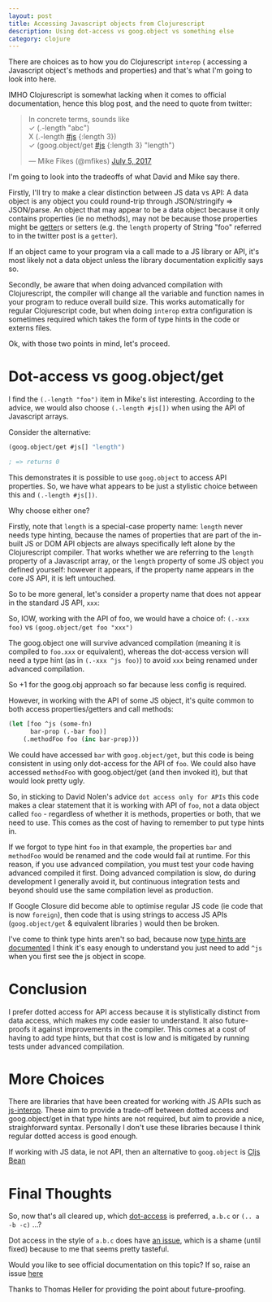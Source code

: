 ```yaml
---
layout: post
title: Accessing Javascript objects from Clojurescript  
description: Using dot-access vs goog.object vs something else
category: clojure 
---
```


There are choices as to how you do Clojurescript `interop` (
accessing a Javascript object's methods and properties)
and that's what I'm going to look into here.

IMHO Clojurescript is somewhat lacking when it comes to official documentation, hence this blog post, and the need to quote from twitter:

<blockquote class="twitter-tweet"><p lang="en" dir="ltr">In concrete terms, sounds like<br>✓ (.-length &quot;abc&quot;)<br>X (.-length <a href="https://twitter.com/hashtag/js?src=hash&amp;ref_src=twsrc%5Etfw">#js</a> {:length 3})<br>✓ (goog.object/get <a href="https://twitter.com/hashtag/js?src=hash&amp;ref_src=twsrc%5Etfw">#js</a> {:length 3} &quot;length&quot;)</p>&mdash; Mike Fikes (@mfikes) <a href="https://twitter.com/mfikes/status/882585745424338944?ref_src=twsrc%5Etfw">July 5, 2017</a></blockquote> <script async src="https://platform.twitter.com/widgets.js" charset="utf-8"></script>

I'm going to look into the tradeoffs of what David and Mike say there.

Firstly, I'll try to make a clear distinction between JS data vs API: A data object is 
any object you could round-trip through JSON/stringify => JSON/parse. An object that may appear 
 to be a data object because it only contains properties (ie no methods), may not be because those
properties might be [getter](https://developer.mozilla.org/en-US/docs/Web/JavaScript/Reference/Functions/get)s or setters
(e.g. the `length` property of String "foo" referred to in the twitter post is a `getter`).

If an object came to your program via a call made to a JS library or API, it's most likely not a data object
unless the library documentation explicitly says so. 

Secondly, be aware that when doing advanced compilation with Clojurescript, the compiler will change all the variable and function
names in your program to reduce overall build size. This works automatically for regular Clojurescript
code, but when doing `interop` extra configuration is sometimes required which takes
the form of type hints in the code or externs files.

Ok, with those two points in mind, let's proceed.

# Dot-access vs goog.object/get

I find the `(.-length "foo")` item in Mike's list interesting. According to the advice, we would also choose
`(.-length #js[])` when using the API of Javascript arrays.

Consider the alternative: 

```clojure
(goog.object/get #js[] "length")

; => returns 0
```

This demonstrates it is possible to use `goog.object` to access API properties. So, we have what appears to be just a stylistic choice between this and `(.-length #js[])`. 

Why choose either one? 

Firstly, note that `length` is a special-case property name: `length` never needs type hinting, because 
the names of properties that are part of the in-built JS or DOM API objects are always specifically
left alone by the Clojurescript compiler. That works whether we are referring to the `length` property of a
Javascript array, or the `length` property of some JS object you defined yourself: however it appears, 
if the property name appears in the core JS API, it is left untouched.

So to be more general, let's consider a property name that does not appear in the standard JS API, `xxx`:

So, IOW, working with the API of foo, we would have a choice of: `(.-xxx foo)` vs `(goog.object/get foo "xxx")` 

The goog.object one will survive advanced compilation (meaning it is compiled to `foo.xxx` or equivalent), 
whereas the dot-access version will need a type hint (as in `(.-xxx ^js foo)`) to avoid `xxx` 
being renamed under advanced compilation. 

So +1 for the goog.obj approach so far because less config is required.

However, in working with the API of some JS object, it's quite common to both access properties/getters and call methods:

```clojure
(let [foo ^js (some-fn)
      bar-prop (.-bar foo)]
    (.methodFoo foo (inc bar-prop)))
```  

We could have accessed `bar` with `goog.object/get`, but
this code is being consistent in using only dot-access for the API of `foo`. We could also have accessed `methodFoo` with 
goog.object/get (and then invoked it), but that would look pretty ugly.

So, in sticking to David Nolen's advice `dot access only for APIs` this code makes a clear statement 
that it is working with API of `foo`, not a data object called `foo` - regardless of whether it is methods, properties or both, that we need to 
use. This comes as the cost of having to remember to put type hints in. 

If we forgot to type hint `foo` in that example, the properties `bar` and `methodFoo` would be renamed and 
the code would fail at runtime. For this reason, if you use advanced compilation, you must test your code 
having advanced compiled it first. Doing advanced compilation is slow, do during development I generally avoid it, but continuous
integration tests and beyond should use the same compilation level as production.

If Google Closure did become able to optimise regular JS code (ie code that is now `foreign`), 
then code that is using strings to access JS APIs (`goog.object/get` & equivalent libraries ) would
then be broken.

I've come to think
type hints aren't so bad, because now [type hints are documented](https://code.thheller.com/blog/shadow-cljs/2017/11/06/improved-externs-inference.html)
I think it's easy enough to understand you just need to add `^js` when you first see the js object in scope.

# Conclusion 

I prefer dotted access for API access because it is stylistically distinct from data access, which makes my code easier to 
understand. It also future-proofs it against improvements in the compiler. This comes at a cost of having to add type hints,
but that cost is low and is mitigated by running tests under advanced compilation.

# More Choices
 
There are libraries that have been created for working with JS APIs such as [js-interop](https://github.com/applied-science/js-interop).
These aim to provide a trade-off between dotted access and goog.object/get in that type hints are not required, but aim to provide a
nice, straighforward syntax. Personally I don't use these libraries because I think regular dotted access is good enough.

If working with JS data, ie not API, then an alternative to `goog.object` is [Cljs Bean](https://github.com/mfikes/cljs-bean)
 
# Final Thoughts

So, now that's all cleared up, which [dot-access](https://cljs.github.io/api/syntax/dot) is preferred, `a.b.c` or `(.. a -b -c)` ...?

Dot access in the style of `a.b.c` does have [an issue](https://clojure.atlassian.net/browse/CLJS-3315),
which is a shame (until fixed) because to me that seems pretty tasteful.

Would you like to see official documentation on this topic? 
If so, raise an issue [here](https://github.com/clojure/clojurescript-site/issues)

Thanks to Thomas Heller for providing the point about future-proofing.
 
                                                          
